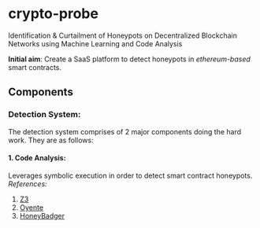 # crypto-probe
Identification & Curtailment of Honeypots on Decentralized Blockchain Networks using Machine Learning and Code Analysis

**Initial aim**: Create a SaaS platform to detect honeypots in _ethereum-based_ smart contracts.

## Components

### Detection System:
The detection system comprises of 2 major components doing the hard work. They are as follows:

#### 1. Code Analysis:
Leverages symbolic execution in order to detect smart contract honeypots.
_References:_
1. [Z3](https://github.com/Z3Prover/z3)
2. [Oyente](https://github.com/melonproject/oyente)
3. [HoneyBadger](https://github.com/christoftorres/HoneyBadger)
